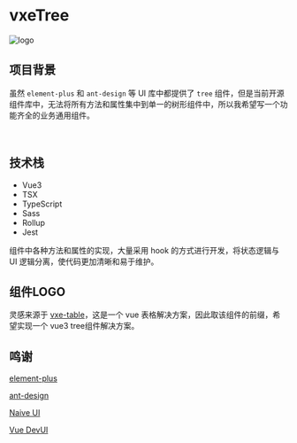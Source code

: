 # vxeTree <el-badge value="0.2.0" type='primary'></el-badge>

![logo](/public/logo.svg)

## 项目背景

虽然 `element-plus` 和 `ant-design` 等 UI 库中都提供了 `tree` 组件，但是当前开源组件库中，无法将所有方法和属性集中到单一的树形组件中，所以我希望写一个功能齐全的业务通用组件。

<br/>




## 技术栈

  - Vue3
  - TSX
  - TypeScript
  - Sass
  - Rollup
  - Jest

组件中各种方法和属性的实现，大量采用 hook 的方式进行开发，将状态逻辑与 UI 逻辑分离，使代码更加清晰和易于维护。


## 组件LOGO

灵感来源于 [vxe-table](https://vxetable.cn/#/table/start/install)，这是一个 vue 表格解决方案，因此取该组件的前缀，希望实现一个 vue3 tree组件解决方案。


## 鸣谢
[element-plus](http://element-plus.org/zh-CN/)

[ant-design](https://antdv.com/components/overview)

[Naive UI](https://www.naiveui.com/zh-CN/light)

[Vue DevUI](https://vue-devui.github.io/)